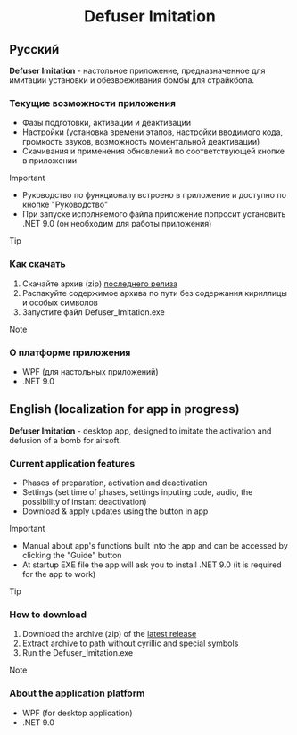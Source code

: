 # <p align="center">Defuser Imitation</p>
## Русский
**Defuser Imitation** - настольное приложение, предназначенное для имитации установки и обезвреживания бомбы для страйкбола.
### Текущие возможности приложения
- Фазы подготовки, активации и деактивации
- Настройки (установка времени этапов, настройки вводимого кода, громкость звуков, возможность моментальной деактивации)
- Скачивания и применения обновлений по соответствующей кнопке в приложении
> [!IMPORTANT]
> - Руководство по функционалу встроено в приложение и доступно по кнопке "Руководство"
> - При запуске исполняемого файла приложение попросит установить .NET 9.0 (он необходим для работы приложения)

> [!TIP]
> ### Как скачать
> 1. Скачайте архив (zip) [последнего релиза](https://github.com/grosfae/Defuser_Imitation/releases/latest)
> 2. Распакуйте содержимое архива по пути без содержания кириллицы и особых символов
> 3. Запустите файл Defuser_Imitation.exe

> [!Note]
> ### О платформе приложения
> - WPF (для настольных приложений)
> - .NET 9.0

## English (localization for app in progress)
**Defuser Imitation** - desktop app, designed to imitate the activation and defusion of a bomb for airsoft.
### Current application features
- Phases of preparation, activation and deactivation
- Settings (set time of phases, settings inputing code, audio, the possibility of instant deactivation)
- Download & apply updates using the button in app
> [!IMPORTANT]
> - Manual about app's functions built into the app and can be accessed by clicking the "Guide" button
> - At startup EXE file the app will ask you to install .NET 9.0 (it is required for the app to work)

> [!TIP]
> ### How to download
> 1. Download the archive (zip) of the [latest release](https://github.com/grosfae/Defuser_Imitation/releases/latest)
> 2. Extract archive to path without cyrillic and special symbols
> 3. Run the Defuser_Imitation.exe

> [!Note]
> ### About the application platform
> - WPF (for desktop application)
> - .NET 9.0
